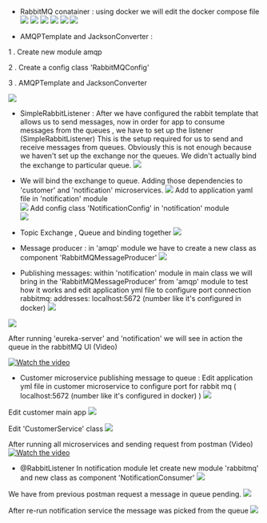 - RabbitMQ conatainer : using docker we will edit the docker compose file
![](img/rabbit-mq-docker-compose.png)
![](img/pulling-container-1.png)
![](img/pulling-container-2.png)
![](img/docker-ps.png)
![](img/rabbitmq-management-1.png)
![](img/rabbitmq-management-2.png)


- AMQPTemplate and JacksonConverter :

 1 . Create new module amqp

 2 . Create a config class 'RabbitMQConfig'

 3 . AMQPTemplate and JacksonConverter

![](img/Config.png)



- SimpleRabbitListener : After we have configured the rabbit template that allows 
us to send messages, now in order for app to consume messages 
from the queues , we have to set up the listener (SimpleRabbitListener)
This is the setup required for us to send and receive messages from queues.
Obviously this is not enough because we haven't set up the exchange nor the queues.
We didn't actually bind the exchange to  particular queue.
![](img/SimpleRabbitListenerContainerFactory.png)

- We will bind the exchange to queue. Adding those dependencies 
to 'customer' and 'notification' microservices. 
![](img/dependencies-customer-notification.png)
Add to application yaml file in 'notification' module  
![](img/app-yml-rabbitmq.png)
Add config class 'NotificationConfig' in 'notification' module  
![](img/NotificationConfig.png)

- Topic Exchange , Queue and binding together
![](img/topic-exchange-binding-queue.png)     

- Message producer : in 'amqp' module we have to create a new class as component 'RabbitMQMessageProducer'
![](img/mesage-producer.png)
- Publishing messages: within 'notification' module in main class
we will bring in the 'RabbitMQMessageProducer' from 'amqp' module to test how it works and edit application yml
file to configure port connection rabbitmq: addresses: localhost:5672 (number like it's configured in docker)
![](img/notification-app.png)

![](img/app-yml-notification.png)

After running 'eureka-server' and 'notification' we will see in action
the queue in the rabbitMQ UI (Video) 

[![Watch the video](https://img.youtube.com/vi/Yat4ClMGqHA/maxresdefault.jpg)](https://youtu.be/Yat4ClMGqHA)


- Customer microservice publishing message to queue :
Edit application yml file in customer microservice to configure 
port for rabbit mq ( localhost:5672 (number like it's configured in docker) )
![](img/customer-app-yml-rabbit-port.png)

Edit customer main app 
![](img/customer-main-app.png)

Edit 'CustomerService' class
![](img/customer-service.png)

After running all microservices and sending request from postman (Video)
[![Watch the video](https://img.youtube.com/vi/0-TWug7JECU/maxresdefault.jpg)](https://youtu.be/0-TWug7JECU)

- @RabbitListener
In notification module let create new module 'rabbitmq' and new class as component 'NotificationConsumer' 
![](img/notification-consumer.png)

We have from previous postman request a message in queue pending.
![](img/rabbit-mq-in-queue-1.png)

After re-run notification service the message was picked from the queue 
![](img/rabbit-mq-message-picked.png)
